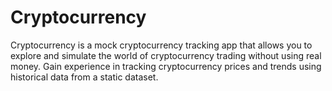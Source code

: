 # Cryptocurrency

Cryptocurrency is a mock cryptocurrency tracking app that allows you to explore and simulate the world of cryptocurrency trading without using real money. Gain experience in tracking cryptocurrency prices and trends using historical data from a static dataset.
